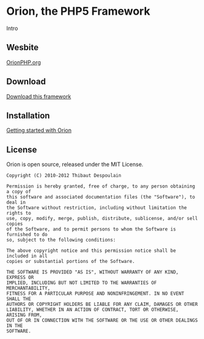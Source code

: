 # Orion, the PHP5 Framework

Intro

## Wesbite

[OrionPHP.org](http://orionphp.org)

## Download

[Download this framework](http://orionphp.org/download.html)

## Installation

[Getting started with Orion](http://orionphp.org/doc/getting-started.html)

## License

Orion is open source, released under the MIT License.

	Copyright (C) 2010-2012 Thibaut Despoulain

	Permission is hereby granted, free of charge, to any person obtaining a copy of
	this software and associated documentation files (the "Software"), to deal in
	the Software without restriction, including without limitation the rights to
	use, copy, modify, merge, publish, distribute, sublicense, and/or sell copies
	of the Software, and to permit persons to whom the Software is furnished to do
	so, subject to the following conditions:

	The above copyright notice and this permission notice shall be included in all
	copies or substantial portions of the Software.

	THE SOFTWARE IS PROVIDED "AS IS", WITHOUT WARRANTY OF ANY KIND, EXPRESS OR
	IMPLIED, INCLUDING BUT NOT LIMITED TO THE WARRANTIES OF MERCHANTABILITY,
	FITNESS FOR A PARTICULAR PURPOSE AND NONINFRINGEMENT. IN NO EVENT SHALL THE
	AUTHORS OR COPYRIGHT HOLDERS BE LIABLE FOR ANY CLAIM, DAMAGES OR OTHER
	LIABILITY, WHETHER IN AN ACTION OF CONTRACT, TORT OR OTHERWISE, ARISING FROM,
	OUT OF OR IN CONNECTION WITH THE SOFTWARE OR THE USE OR OTHER DEALINGS IN THE
	SOFTWARE.

